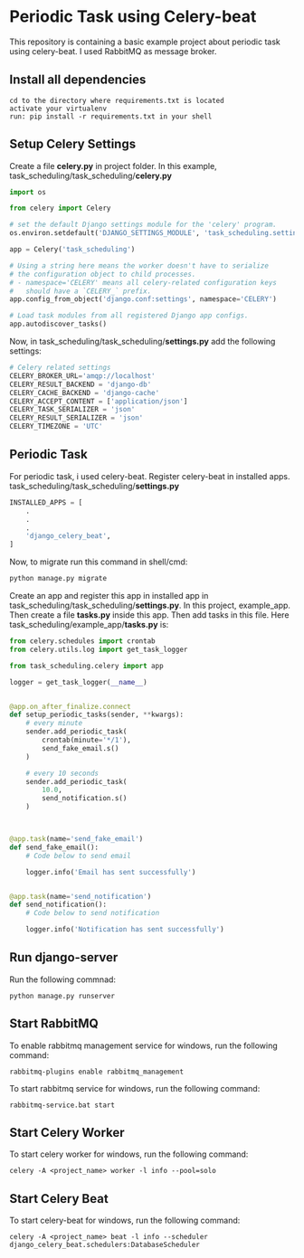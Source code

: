 # Periodic Task using Celery-beat

This repository is containing a basic example project about periodic task using celery-beat. I used RabbitMQ as message broker.

## Install all dependencies

    cd to the directory where requirements.txt is located
    activate your virtualenv
    run: pip install -r requirements.txt in your shell

## Setup Celery Settings
Create a file **celery.py** in project folder. In this example, task_scheduling/task_scheduling/**celery.py**
```python
import os

from celery import Celery

# set the default Django settings module for the 'celery' program.
os.environ.setdefault('DJANGO_SETTINGS_MODULE', 'task_scheduling.settings')

app = Celery('task_scheduling')

# Using a string here means the worker doesn't have to serialize
# the configuration object to child processes.
# - namespace='CELERY' means all celery-related configuration keys
#   should have a `CELERY_` prefix.
app.config_from_object('django.conf:settings', namespace='CELERY')

# Load task modules from all registered Django app configs.
app.autodiscover_tasks()
```
Now, in task_scheduling/task_scheduling/**settings.py** add the following settings:
```python
# Celery related settings
CELERY_BROKER_URL='amqp://localhost'
CELERY_RESULT_BACKEND = 'django-db'
CELERY_CACHE_BACKEND = 'django-cache'
CELERY_ACCEPT_CONTENT = ['application/json']
CELERY_TASK_SERIALIZER = 'json'
CELERY_RESULT_SERIALIZER = 'json'
CELERY_TIMEZONE = 'UTC'
```

## Periodic Task
For periodic task, i used celery-beat. Register celery-beat in installed apps. task_scheduling/task_scheduling/**settings.py**
```python
INSTALLED_APPS = [
	.
	.
	.
    'django_celery_beat',
]
```
Now, to migrate run this command in shell/cmd:
```python
python manage.py migrate
```
Create an app and register this app in installed app in task_scheduling/task_scheduling/**settings.py**. In this project, example_app. Then create a file **tasks.py** inside this app. Then add tasks in this file. Here task_scheduling/example_app/**tasks.py** is:
```python
from celery.schedules import crontab
from celery.utils.log import get_task_logger

from task_scheduling.celery import app

logger = get_task_logger(__name__)


@app.on_after_finalize.connect
def setup_periodic_tasks(sender, **kwargs):
    # every minute
    sender.add_periodic_task(
        crontab(minute='*/1'),
        send_fake_email.s()
    )

    # every 10 seconds
    sender.add_periodic_task(
        10.0,
        send_notification.s()
    )



@app.task(name='send_fake_email')
def send_fake_email():
    # Code below to send email

    logger.info('Email has sent successfully')


@app.task(name='send_notification')
def send_notification():
    # Code below to send notification

    logger.info('Notification has sent successfully')
```

## Run django-server
Run the following commnad:
```
python manage.py runserver
```
## Start RabbitMQ
To enable rabbitmq management service for windows, run the following command:
```
rabbitmq-plugins enable rabbitmq_management
```
To start rabbitmq service for windows, run the following command:
```
rabbitmq-service.bat start
```
## Start Celery Worker
To start celery worker for windows, run the following command:
```
celery -A <project_name> worker -l info --pool=solo
```
## Start Celery Beat
To start celery-beat for windows, run the following command:
```
celery -A <project_name> beat -l info --scheduler django_celery_beat.schedulers:DatabaseScheduler
```